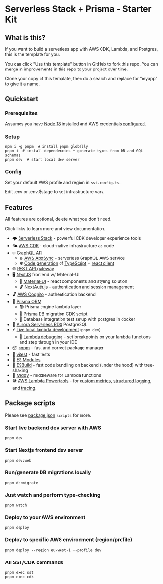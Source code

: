 # Serverless Stack + Prisma - Starter Kit

## What is this?

If you want to build a serverless app with AWS CDK, Lambda, and Postgres, this is the template for you.

You can click "Use this template" button in GitHub to fork this repo. You can [merge](https://stackoverflow.com/a/69563752) in improvements in this repo to your project over time.

Clone your copy of this template, then do a search and replace for "myapp" to give it a name.

## Quickstart

### Prerequisites

Assumes you have [Node 18](https://nodejs.org/en/download/current/) installed and AWS credentials [configured](https://docs.sst.dev/advanced/iam-credentials).

### Setup

```shell
npm i -g pnpm  # install pnpm globally
pnpm i  # install dependencies + generate types from DB and GQL schemas
pnpm dev  # start local dev server
```

### Config

Set your default AWS profile and region in `sst.config.ts`.

Edit .env or .env.$stage to set infrastructure vars.


## Features

All features are optional, delete what you don't need.

Click links to learn more and view documentation.

- 🌩 [Serverless Stack](https://serverless-stack.com/) - powerful CDK developer experience tools
- 🌤 [AWS CDK](https://aws.amazon.com/cdk/) - cloud-native infrastructure as code
- ፨ [GraphQL API](https://docs.serverless-stack.com/constructs/GraphQLApi)
  - ⇅ [AWS AppSync](https://docs.aws.amazon.com/appsync/latest/devguide/what-is-appsync.html) - serverless GraphQL AWS service
  - ✽ [Code generation](https://www.graphql-code-generator.com/) of [TypeScript](https://www.graphql-code-generator.com/docs/guides/front-end-typescript-only) + [react client](https://the-guild.dev/graphql/codegen/docs/guides/react-vue)
- 🌐 [REST API gateway](https://docs.serverless-stack.com/api)
- 🖥 [NextJS](https://nextjs.org/) frontend w/ Material-UI
  - 🎨 [Material-UI](https://mui.com/material-ui/getting-started/overview/) - react components and styling solution
  - 🔓 [NextAuth.js](https://next-auth.js.org/) - authentication and session management
- 🔓 [AWS Cognito](https://aws.amazon.com/cognito/) - authentication backend
- 💾 [Prisma ORM](https://www.prisma.io/docs/)
  - 📚 Prisma engine lambda layer
  - 📜 Prisma DB migration CDK script
  - 🐳 Database integration test setup with postgres in docker
- 🔋 [Aurora Serverless RDS](https://aws.amazon.com/rds/aurora/serverless/) PostgreSQL
- ⚡️ [Live local lambda development](https://docs.serverless-stack.com/live-lambda-development) (`pnpm dev`)
  - 🐞 [Lambda debugging](https://docs.sst.dev/live-lambda-development#debugging-with-visual-studio-code) - set breakpoints on your lambda functions and step through in your IDE
- 📦 [pnpm](https://pnpm.io/) - fast and correct package manager
- 🚅 [vitest](https://vitest.dev/) - fast tests
- 🐛 [ES Modules](https://hacks.mozilla.org/2018/03/es-modules-a-cartoon-deep-dive/)
- 🔧 [ESBuild](https://esbuild.github.io/) - fast code bundling on backend (under the hood) with tree-shaking
- 🫙 [Middy](https://middy.js.org/) - middleware for Lambda functions
- 🛠 [AWS Lambda Powertools](https://awslabs.github.io/aws-lambda-powertools-typescript/latest/) - for [custom metrics](https://awslabs.github.io/aws-lambda-powertools-typescript/latest/core/metrics/), [structured logging](https://awslabs.github.io/aws-lambda-powertools-typescript/latest/core/logger/), and [tracing](https://awslabs.github.io/aws-lambda-powertools-typescript/latest/core/tracer/).

## Package scripts

Please see [package.json](package.json) `scripts` for more.

### Start live backend dev server with AWS

```shell
pnpm dev
```

### Start Nextjs frontend dev server

```shell
pnpm dev:web
```

### Run/generate DB migrations locally

```shell
pnpm db:migrate
```

### Just watch and perform type-checking

```shell
pnpm watch
```

### Deploy to your AWS environment

```shell
pnpm deploy
```

### Deploy to specific AWS environment (region/profile)

```shell
pnpm deploy --region eu-west-1 --profile dev
```

### All SST/CDK commands

```shell
pnpm exec sst
pnpm exec cdk
```
